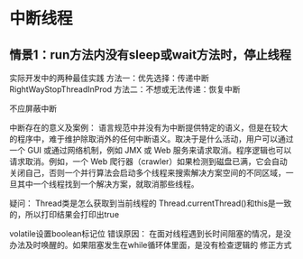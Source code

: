 # 中断线程

## 情景1：run方法内没有sleep或wait方法时，停止线程




实际开发中的两种最佳实践
方法一：优先选择：传递中断RightWayStopThreadInProd
方法二：不想或无法传递：恢复中断

不应屏蔽中断

中断存在的意义及案例：
语言规范中并没有为中断提供特定的语义，但是在较大的程序中，难于维护除取消外的任何中断语义。取决于是什么活动，用户可以通过一个
GUI 或通过网络机制，例如 JMX 或 Web
服务来请求取消。程序逻辑也可以请求取消。例如，一个 Web
爬行器（crawler）如果检测到磁盘已满，它会自动关闭自己，否则一个并行算法会启动多个线程来搜索解决方案空间的不同区域，一旦其中一个线程找到一个解决方案，就取消那些线程。

疑问： Thread类是怎么获取到当前线程的
Thread.currentThread()和this是一致的，所以打印结果会打印出true


volatile设置boolean标记位
错误原因：
    在面对线程遇到长时间阻塞的情况，是没办法及时唤醒的。如果阻塞发生在while循环体里面，是没有检查逻辑的
修正方式